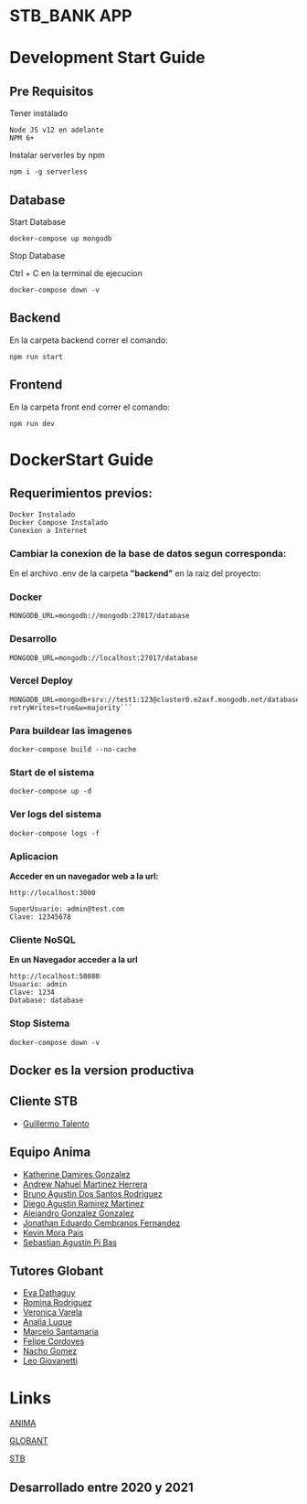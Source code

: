 # STB_BANK APP
# Development Start Guide

## Pre Requisitos
Tener instalado
    
    Node JS v12 en adelante
    NPM 6+

Instalar serverles by npm

    npm i -g serverless
## Database
Start Database

    docker-compose up mongodb

Stop Database 

   Ctrl + C en la terminal de ejecucion

    docker-compose down -v
## Backend

En la carpeta backend correr el comando:

    npm run start
## Frontend

En la carpeta front end correr el comando:

    npm run dev

# DockerStart Guide
## Requerimientos previos:
    Docker Instalado
    Docker Compose Instalado
    Conexion a Internet

### Cambiar la conexion de la base de datos segun corresponda:

En el archivo .env de la carpeta **"backend"** en la raiz del proyecto:
    
### Docker
    MONGODB_URL=mongodb://mongodb:27017/database
### Desarrollo
    MONGODB_URL=mongodb://localhost:27017/database
### Vercel Deploy
    MONGODB_URL=mongodb+srv://test1:123@cluster0.e2axf.mongodb.net/database?retryWrites=true&w=majority´´´


### Para buildear las imagenes

    docker-compose build --no-cache

### Start de el sistema

    docker-compose up -d

### Ver logs del sistema

    docker-compose logs -f

### Aplicacion

**Acceder en un navegador web a la url:**
    
    http://localhost:3000

    SuperUsuario: admin@test.com
    Clave: 12345678

### Cliente NoSQL

**En un Navegador acceder a la url**

    http://localhost:58080
    Usuario: admin
    Clave: 1234
    Database: database

### Stop Sistema 

    docker-compose down -v

 ## Docker es la version productiva

## Cliente STB

- [Guillermo Talento]()
## Equipo Anima

- [Katherine Damires Gonzalez](usuario)
- [Andrew Nahuel Martinez Herrera](usuario)
- [Bruno Agustin Dos Santos Rodriguez](usuario)
- [Diego Agustin Ramirez Martinez](usuario)
- [Alejandro Gonzalez Gonzalez](usuario)
- [Jonathan Eduardo Cembranos Fernandez](usuario)
- [Kevin Mora Pais](usuario)
- [Sebastian Agustin Pi Bas](usuario)

## Tutores Globant
 
- [Eva Dathaguy](eva.dathaguy@globant.com)
- [Romina Rodriguez]()
- [Veronica Varela]()
- [Analia Luque]()
- [Marcelo Santamaria](@msantamariaglo)
- [Felipe Cordoves]()
- [Nacho Gomez]()
- [Leo Giovanetti]()

# Links

[ANIMA](https://anima.edu.uy/)

[GLOBANT](http://www.globant.com/)

[STB](https://www.softwaretestingbureau.com/)

## Desarrollado entre 2020 y 2021